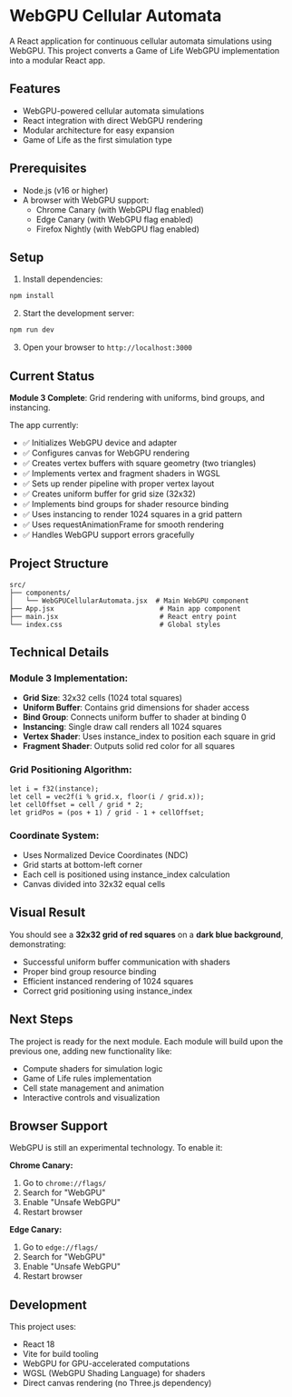 # WebGPU Cellular Automata

A React application for continuous cellular automata simulations using WebGPU. This project converts a Game of Life WebGPU implementation into a modular React app.

## Features

- WebGPU-powered cellular automata simulations
- React integration with direct WebGPU rendering
- Modular architecture for easy expansion
- Game of Life as the first simulation type

## Prerequisites

- Node.js (v16 or higher)
- A browser with WebGPU support:
  - Chrome Canary (with WebGPU flag enabled)
  - Edge Canary (with WebGPU flag enabled)
  - Firefox Nightly (with WebGPU flag enabled)

## Setup

1. Install dependencies:
```bash
npm install
```

2. Start the development server:
```bash
npm run dev
```

3. Open your browser to `http://localhost:3000`

## Current Status

**Module 3 Complete**: Grid rendering with uniforms, bind groups, and instancing.

The app currently:
- ✅ Initializes WebGPU device and adapter
- ✅ Configures canvas for WebGPU rendering
- ✅ Creates vertex buffers with square geometry (two triangles)
- ✅ Implements vertex and fragment shaders in WGSL
- ✅ Sets up render pipeline with proper vertex layout
- ✅ Creates uniform buffer for grid size (32x32)
- ✅ Implements bind groups for shader resource binding
- ✅ Uses instancing to render 1024 squares in a grid pattern
- ✅ Uses requestAnimationFrame for smooth rendering
- ✅ Handles WebGPU support errors gracefully

## Project Structure

```
src/
├── components/
│   └── WebGPUCellularAutomata.jsx  # Main WebGPU component
├── App.jsx                          # Main app component
├── main.jsx                         # React entry point
└── index.css                        # Global styles
```

## Technical Details

### Module 3 Implementation:
- **Grid Size**: 32x32 cells (1024 total squares)
- **Uniform Buffer**: Contains grid dimensions for shader access
- **Bind Group**: Connects uniform buffer to shader at binding 0
- **Instancing**: Single draw call renders all 1024 squares
- **Vertex Shader**: Uses instance_index to position each square in grid
- **Fragment Shader**: Outputs solid red color for all squares

### Grid Positioning Algorithm:
```wgsl
let i = f32(instance);
let cell = vec2f(i % grid.x, floor(i / grid.x));
let cellOffset = cell / grid * 2;
let gridPos = (pos + 1) / grid - 1 + cellOffset;
```

### Coordinate System:
- Uses Normalized Device Coordinates (NDC)
- Grid starts at bottom-left corner
- Each cell is positioned using instance_index calculation
- Canvas divided into 32x32 equal cells

## Visual Result

You should see a **32x32 grid of red squares** on a **dark blue background**, demonstrating:
- Successful uniform buffer communication with shaders
- Proper bind group resource binding
- Efficient instanced rendering of 1024 squares
- Correct grid positioning using instance_index

## Next Steps

The project is ready for the next module. Each module will build upon the previous one, adding new functionality like:
- Compute shaders for simulation logic
- Game of Life rules implementation
- Cell state management and animation
- Interactive controls and visualization

## Browser Support

WebGPU is still an experimental technology. To enable it:

**Chrome Canary:**
1. Go to `chrome://flags/`
2. Search for "WebGPU"
3. Enable "Unsafe WebGPU"
4. Restart browser

**Edge Canary:**
1. Go to `edge://flags/`
2. Search for "WebGPU"
3. Enable "Unsafe WebGPU"
4. Restart browser

## Development

This project uses:
- React 18
- Vite for build tooling
- WebGPU for GPU-accelerated computations
- WGSL (WebGPU Shading Language) for shaders
- Direct canvas rendering (no Three.js dependency) 